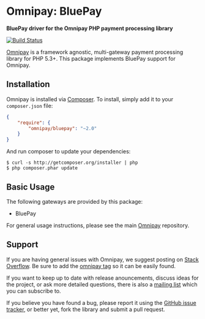 # Omnipay: BluePay

**BluePay driver for the Omnipay PHP payment processing library**

[![Build Status](https://travis-ci.org/zburke/omnipay-bluepay.png?branch=master)](https://travis-ci.org/zburke/omnipay-bluepay)

[Omnipay](https://github.com/omnipay/omnipay) is a framework agnostic, multi-gateway payment
processing library for PHP 5.3+. This package implements BluePay support for Omnipay.

## Installation

Omnipay is installed via [Composer](http://getcomposer.org/). To install, simply add it
to your `composer.json` file:

```json
{
    "require": {
        "omnipay/bluepay": "~2.0"
    }
}
```

And run composer to update your dependencies:

    $ curl -s http://getcomposer.org/installer | php
    $ php composer.phar update

## Basic Usage

The following gateways are provided by this package:

* BluePay

For general usage instructions, please see the main [Omnipay](https://github.com/omnipay/omnipay)
repository.

## Support

If you are having general issues with Omnipay, we suggest posting on
[Stack Overflow](http://stackoverflow.com/). Be sure to add the
[omnipay tag](http://stackoverflow.com/questions/tagged/omnipay) so it can be easily found.

If you want to keep up to date with release anouncements, discuss ideas for the project,
or ask more detailed questions, there is also a [mailing list](https://groups.google.com/forum/#!forum/omnipay) which
you can subscribe to.

If you believe you have found a bug, please report it using the [GitHub issue tracker](https://github.com/zburke/omnipay-bluepay/issues),
or better yet, fork the library and submit a pull request.
